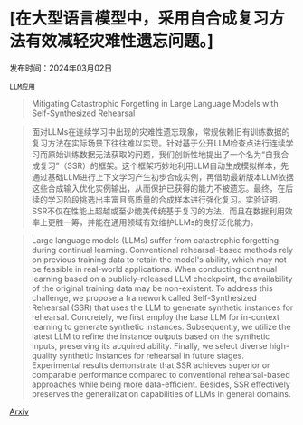 # [在大型语言模型中，采用自合成复习方法有效减轻灾难性遗忘问题。]

发布时间：2024年03月02日

`LLM应用`

> Mitigating Catastrophic Forgetting in Large Language Models with Self-Synthesized Rehearsal

> 面对LLMs在连续学习中出现的灾难性遗忘现象，常规依赖旧有训练数据的复习方法在实际场景下往往难以实现。针对基于公开LLM检查点进行连续学习而原始训练数据无法获取的问题，我们创新性地提出了一个名为“自我合成复习”（SSR）的框架。这个框架巧妙地利用LLM自动生成模拟样本，先通过基础LLM进行上下文学习产生初步合成实例，再借助最新版本LLM依据这些合成输入优化实例输出，从而保护已获得的能力不被遗忘。最终，在后续的学习阶段挑选出丰富且高质量的合成样本进行强化复习。实验证明，SSR不仅在性能上超越或至少媲美传统基于复习的方法，而且在数据利用效率上更胜一筹，并能在通用领域有效维护LLMs的良好泛化能力。

> Large language models (LLMs) suffer from catastrophic forgetting during continual learning. Conventional rehearsal-based methods rely on previous training data to retain the model's ability, which may not be feasible in real-world applications. When conducting continual learning based on a publicly-released LLM checkpoint, the availability of the original training data may be non-existent. To address this challenge, we propose a framework called Self-Synthesized Rehearsal (SSR) that uses the LLM to generate synthetic instances for rehearsal. Concretely, we first employ the base LLM for in-context learning to generate synthetic instances. Subsequently, we utilize the latest LLM to refine the instance outputs based on the synthetic inputs, preserving its acquired ability. Finally, we select diverse high-quality synthetic instances for rehearsal in future stages. Experimental results demonstrate that SSR achieves superior or comparable performance compared to conventional rehearsal-based approaches while being more data-efficient. Besides, SSR effectively preserves the generalization capabilities of LLMs in general domains.

[Arxiv](https://arxiv.org/abs/2403.01244)